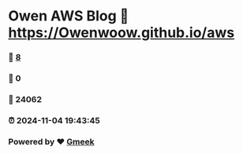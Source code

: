 # Owen AWS Blog :link: https://Owenwoow.github.io/aws 
### :page_facing_up: [8](https://Owenwoow.github.io/aws/tag.html) 
### :speech_balloon: 0 
### :hibiscus: 24062 
### :alarm_clock: 2024-11-04 19:43:45 
### Powered by :heart: [Gmeek](https://github.com/Meekdai/Gmeek)
